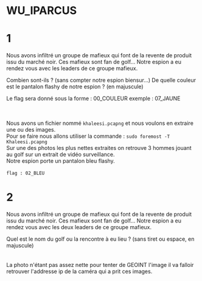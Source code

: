 # WU_IPARCUS
# 1
Nous avons infiltré un groupe de mafieux qui font de la revente de produit issu du marché noir.
Ces mafieux sont fan de golf... Notre espion a eu rendez vous avec les leaders de ce groupe mafieux.

Combien sont-ils ? (sans compter notre espion biensur...)
De quelle couleur est le pantalon flashy de notre espion ? (en majuscule)

Le flag sera donné sous la forme : 00_COULEUR
exemple : 07_JAUNE

<br><br>
Nous avons un fichier nommé ``khaleesi.pcapng`` et nous voulons en extraire une ou des images.
<br> 
Pour se faire nous allons utiliser la commande : ``sudo foremost -T  Khaleesi.pcapng``
<br> 
Sur une des photos les plus nettes extraites on retrouve 3 hommes jouant au golf sur un extrait de vidéo surveillance. <br>
Notre espion porte un pantalon bleu flashy.<br><br>
``flag : 02_BLEU``
# 2 
Nous avons infiltré un groupe de mafieux qui font de la revente de produit issu du marché noir.
Ces mafieux sont fan de golf... Notre espion a eu rendez vous avec les deux leaders de ce groupe mafieux.

Quel est le nom du golf ou la rencontre à eu lieu ? (sans tiret ou espace, en majuscule)
<br><br><br>
La photo n'étant pas assez nette pour tenter de GEOINT l'image il va falloir retrouver l'addresse ip de la caméra qui a prit ces images.
